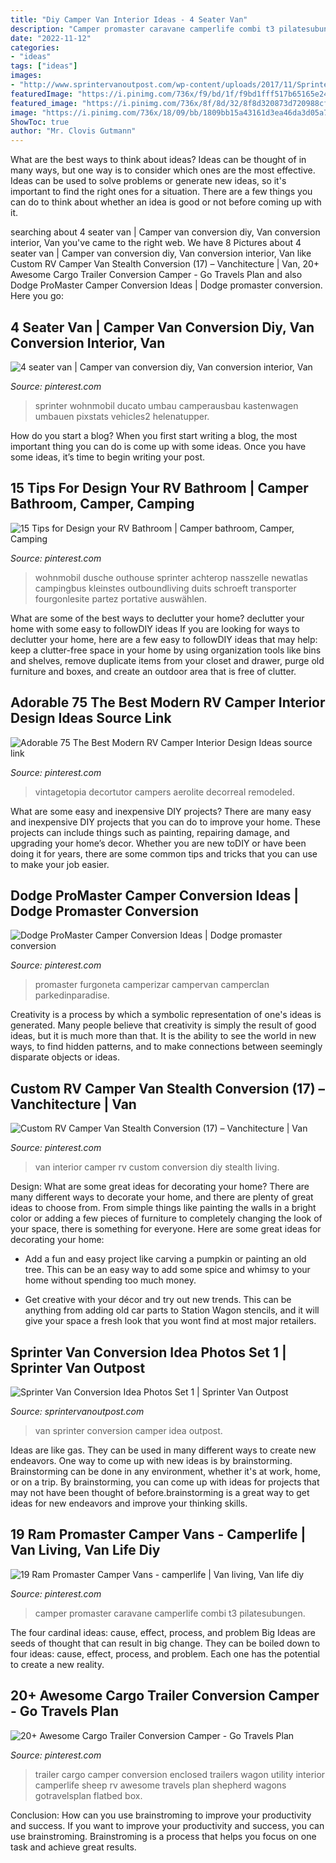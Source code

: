 ```yaml
---
title: "Diy Camper Van Interior Ideas - 4 Seater Van"
description: "Camper promaster caravane camperlife combi t3 pilatesubungen"
date: "2022-11-12"
categories:
- "ideas"
tags: ["ideas"]
images:
- "http://www.sprintervanoutpost.com/wp-content/uploads/2017/11/Sprinter-van-camper-van-conversion-ideas-set1-4-e1510954126818.jpg"
featuredImage: "https://i.pinimg.com/736x/f9/bd/1f/f9bd1fff517b65165e248f25b66fb5df.jpg"
featured_image: "https://i.pinimg.com/736x/8f/8d/32/8f8d320873d720988cfda2bd2c33db2e.jpg"
image: "https://i.pinimg.com/736x/18/09/bb/1809bb15a43161d3ea46da3d05a7576e.jpg"
ShowToc: true
author: "Mr. Clovis Gutmann"
---
```



What are the best ways to think about ideas?
Ideas can be thought of in many ways, but one way is to consider which ones are the most effective. Ideas can be used to solve problems or generate new ideas, so it's important to find the right ones for a situation. There are a few things you can do to think about whether an idea is good or not before coming up with it.

	

		
searching about 4 seater van | Camper van conversion diy, Van conversion interior, Van you've came to the right web. We have 8 Pictures about 4 seater van | Camper van conversion diy, Van conversion interior, Van like Custom RV Camper Van Stealth Conversion (17) – Vanchitecture | Van, 20+ Awesome Cargo Trailer Conversion Camper - Go Travels Plan and also Dodge ProMaster Camper Conversion Ideas | Dodge promaster conversion. Here you go:
		
    
## 4 Seater Van | Camper Van Conversion Diy, Van Conversion Interior, Van

<img loading=lazy src="https://i.pinimg.com/736x/5a/b2/87/5ab287e6a661a4118f19f6065b287831.jpg" onerror="this.onerror=null;this.src='https://tse2.mm.bing.net/th?id=OIP.NU-AaTyKXdDKzEq5uPHJbgHaLH&amp;pid=15.1';" alt="4 seater van | Camper van conversion diy, Van conversion interior, Van">

_Source: pinterest.com_

>sprinter wohnmobil ducato umbau camperausbau kastenwagen umbauen pixstats vehicles2 helenatupper. 

	

How do you start a blog?
When you first start writing a blog, the most important thing you can do is come up with some ideas. Once you have some ideas, it’s time to begin writing your post.

    
## 15 Tips For Design Your RV Bathroom | Camper Bathroom, Camper, Camping

<img loading=lazy src="https://i.pinimg.com/736x/14/c1/6b/14c16b7e6c73a52fea15aad292679ead.jpg" onerror="this.onerror=null;this.src='https://tse3.mm.bing.net/th?id=OIP.gu-XC6fEFqGycB0buiAq9AHaJ4&amp;pid=15.1';" alt="15 Tips for Design your RV Bathroom | Camper bathroom, Camper, Camping">

_Source: pinterest.com_

>wohnmobil dusche outhouse sprinter achterop nasszelle newatlas campingbus kleinstes outboundliving duits schroeft transporter fourgonlesite partez portative auswählen. 

	

What are some of the best ways to declutter your home?
declutter your home with some easy to followDIY ideas 
If you are looking for ways to declutter your home, here are a few easy to followDIY ideas that may help: keep a clutter-free space in your home by using organization tools like bins and shelves, remove duplicate items from your closet and drawer, purge old furniture and boxes, and create an outdoor area that is free of clutter.

    
## Adorable 75 The Best Modern RV Camper Interior Design Ideas Source Link

<img loading=lazy src="https://i.pinimg.com/originals/92/7f/fd/927ffde7d3989911042a66a8d5741197.jpg" onerror="this.onerror=null;this.src='https://tse4.mm.bing.net/th?id=OIP.jnNfvAQ92akXTmtAhzoYUAHaKi&amp;pid=15.1';" alt="Adorable 75 The Best Modern RV Camper Interior Design Ideas source link">

_Source: pinterest.com_

>vintagetopia decortutor campers aerolite decorreal remodeled. 

	

What are some easy and inexpensive DIY projects?
There are many easy and inexpensive DIY projects that you can do to improve your home. These projects can include things such as painting, repairing damage, and upgrading your home’s decor. Whether you are new toDIY or have been doing it for years, there are some common tips and tricks that you can use to make your job easier.

    
## Dodge ProMaster Camper Conversion Ideas | Dodge Promaster Conversion

<img loading=lazy src="https://i.pinimg.com/736x/20/e7/bf/20e7bf264e1d9d657e8178448753a9b5.jpg" onerror="this.onerror=null;this.src='https://tse1.mm.bing.net/th?id=OIP.hyuGaVQWU9scIzVxW8ClPQHaJJ&amp;pid=15.1';" alt="Dodge ProMaster Camper Conversion Ideas | Dodge promaster conversion">

_Source: pinterest.com_

>promaster furgoneta camperizar campervan camperclan parkedinparadise. 

	

Creativity is a process by which a symbolic representation of one's ideas is generated. Many people believe that creativity is simply the result of good ideas, but it is much more than that. It is the ability to see the world in new ways, to find hidden patterns, and to make connections between seemingly disparate objects or ideas.

    
## Custom RV Camper Van Stealth Conversion (17) – Vanchitecture | Van

<img loading=lazy src="https://i.pinimg.com/736x/f9/bd/1f/f9bd1fff517b65165e248f25b66fb5df.jpg" onerror="this.onerror=null;this.src='https://tse4.mm.bing.net/th?id=OIP.MeYxdt86Kuo7FZxQrYRu2QHaLG&amp;pid=15.1';" alt="Custom RV Camper Van Stealth Conversion (17) – Vanchitecture | Van">

_Source: pinterest.com_

>van interior camper rv custom conversion diy stealth living. 

	

Design: What are some great ideas for decorating your home?
There are many different ways to decorate your home, and there are plenty of great ideas to choose from. From simple things like painting the walls in a bright color or adding a few pieces of furniture to completely changing the look of your space, there is something for everyone. Here are some great ideas for decorating your home: 
- Add a fun and easy project like carving a pumpkin or painting an old tree. This can be an easy way to add some spice and whimsy to your home without spending too much money. 

- Get creative with your décor and try out new trends. This can be anything from adding old car parts to Station Wagon stencils, and it will give your space a fresh look that you wont find at most major retailers.

    
## Sprinter Van Conversion Idea Photos Set 1 | Sprinter Van Outpost

<img loading=lazy src="http://www.sprintervanoutpost.com/wp-content/uploads/2017/11/Sprinter-van-camper-van-conversion-ideas-set1-4-e1510954126818.jpg" onerror="this.onerror=null;this.src='https://tse3.mm.bing.net/th?id=OIP.b7GBAr3l1xVzVTxPk6FGaQHaJ4&amp;pid=15.1';" alt="Sprinter Van Conversion Idea Photos Set 1 | Sprinter Van Outpost">

_Source: sprintervanoutpost.com_

>van sprinter conversion camper idea outpost. 

	

Ideas are like gas. They can be used in many different ways to create new endeavors. One way to come up with new ideas is by brainstorming. Brainstorming can be done in any environment, whether it's at work, home, or on a trip. By brainstorming, you can come up with ideas for projects that may not have been thought of before.brainstorming is a great way to get ideas for new endeavors and improve your thinking skills.

    
## 19 Ram Promaster Camper Vans - Camperlife | Van Living, Van Life Diy

<img loading=lazy src="https://i.pinimg.com/736x/18/09/bb/1809bb15a43161d3ea46da3d05a7576e.jpg" onerror="this.onerror=null;this.src='https://tse4.mm.bing.net/th?id=OIP.kNqNFGZsybmPZaYJlbmDYgHaKA&amp;pid=15.1';" alt="19 Ram Promaster Camper Vans - camperlife | Van living, Van life diy">

_Source: pinterest.com_

>camper promaster caravane camperlife combi t3 pilatesubungen. 

	

The four cardinal ideas: cause, effect, process, and problem
Big Ideas are seeds of thought that can result in big change. They can be boiled down to four ideas: cause, effect, process, and problem. Each one has the potential to create a new reality.

    
## 20+ Awesome Cargo Trailer Conversion Camper - Go Travels Plan

<img loading=lazy src="https://i.pinimg.com/736x/8f/8d/32/8f8d320873d720988cfda2bd2c33db2e.jpg" onerror="this.onerror=null;this.src='https://tse1.mm.bing.net/th?id=OIP.5SyPoHTtlHMutXKdJ1BUOQHaJ3&amp;pid=15.1';" alt="20+ Awesome Cargo Trailer Conversion Camper - Go Travels Plan">

_Source: pinterest.com_

>trailer cargo camper conversion enclosed trailers wagon utility interior camperlife sheep rv awesome travels plan shepherd wagons gotravelsplan flatbed box. 

	

Conclusion: How can you use brainstroming to improve your productivity and success.
If you want to improve your productivity and success, you can use brainstroming. Brainstroming is a process that helps you focus on one task and achieve great results.

